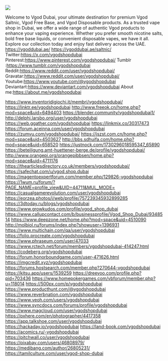 ![](https://s3-ap-northeast-1.amazonaws.com/g0v-hackmd-images/uploads/upload_c02ebd487927c12a435d4db56fa4dbd4.png)


Welcome to Vgod Dubai, your ultimate destination for premium Vgod Saltnic, Vgod Free Base, and Vgod Disposable products. As a trusted vape shop in Dubai, we offer a wide range of authentic Vgod products to enhance your vaping experience. Whether you prefer smooth nicotine salts, bold free base liquids, or convenient disposable vapes, we have it all. Explore our collection today and enjoy fast delivery across the UAE. 
https://vgoddubai.ae/
https://vgoddubai.ae/saltnic/ 
Twitter:https://x.com/vgodshopdubai 
Pinterest:https://www.pinterest.com/vgodshopdubai/ 
Tumblr :https://www.tumblr.com/vgodshopdubai 
Reddit:https://www.reddit.com/user/vgodshopdubai/ 
Gravatar:https://www.reddit.com/user/vgodshopdubai/ 
Youtube:https://www.youtube.com/@vgodshopdubai 
Deviantart:https://www.deviantart.com/vgodshopdubai
About me:https://about.me/vgodshopdubai

https://www.inventoridigiochi.it/membri/vgodshopdubai/
https://linktr.ee/vgodshopdubai
http://www.freeok.cn/home.php?mod=space&uid=6494403
https://blender.community/vgodshopdubai1/
http://delphi.larsbo.org/user/vgodshopdubai
https://web.ggather.com/vgodshopdubai
https://linkmix.co/30317473
https://forum.aceinna.com/user/vgodshopdubai
https://zumvu.com/vgodshopdubai/
https://jszst.com.cn/home.php?mod=space&uid=4503627
http://bbs.sdhuifa.com/home.php?mod=space&uid=658520
https://justnock.com/1730296018595347_65890
https://beteiligung.amt-huettener-berge.de/profile/vgodshopdubai/
http://www.orangepi.org/orangepibbsen/home.php?mod=space&uid=4711176
https://thearticlesdirectory.co.uk/members/vgodshopdubai/
https://safechat.com/u/vgod.shop.dubai
https://magentoexpertforum.com/member.php/129826-vgodshopdubai
https://1wum.ru/forum/?PAGE_NAME=profile_view&UID=44711&MUL_MODE=
https://casualgamerevolution.com/user/vgodshopdubai
https://eorzea.photos/i/web/profile/757239345932899285
https://3dtoday.ru/blogs/vgodshopdubai
https://www.growkudos.com/profile/vgod_shop_dubai
https://www.callupcontact.com/b/businessprofile/Vgod_Shop_Dubai/9348514
https://www.deepzone.net/home.php?mod=space&uid=4510090
http://molbiol.ru/forums/index.php?showuser=1396931
https://www.multichain.com/qa/user/vgodshopdubai
https://folio.procreate.com/vgodshopdubai
https://www.phraseum.com/user/47033
https://www.rctech.net/forum/members/vgodshopdubai-414247.html
https://codeberg.org/vgodshopdubai
https://forum.honorboundgame.com/user-471626.html
https://imgcredit.xyz/vgodshopdubai
https://forums.hostsearch.com/member.php?270644-vgodshopdubai
https://kitsu.app/users/1539259
https://dreevoo.com/profile.php?pid=703436
https://www.homepokergames.com/vbforum/member.php?u=118014
https://500px.com/p/vgodshopdubai
https://www.producthunt.com/@vgodshopdubai
https://www.reverbnation.com/vgodshopdubai
https://www.veoh.com/users/vgodshopdubai
https://www.syncdocs.com/forums/profile/vgodshopdubai
https://www.magcloud.com/user/vgodshopdubai
https://pxhere.com/en/photographer/4417358
https://app.talkshoe.com/user/vgodshopdubai
https://hackaday.io/vgodshopdubai
https://land-book.com/vgodshopdubai
https://acomics.ru/-vgodshopdubai
https://pitchwall.co/user/vgodshopdubai
https://pixabay.com/users/46808979/
https://medibang.com/author/26805231/
https://tamilculture.com/user/vgod-shop-dubai
